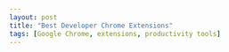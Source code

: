```yaml
---
layout: post
title: "Best Developer Chrome Extensions"
tags: [Google Chrome, extensions, productivity tools]
---
```


#
